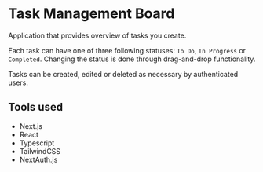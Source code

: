 # Task Management Board

Application that provides overview of tasks you create.

Each task can have one of three following statuses: `To Do`, `In Progress` or `Completed`. Changing the status is done through drag-and-drop functionality.

Tasks can be created, edited or deleted as necessary by authenticated users.

## Tools used

- Next.js
- React
- Typescript
- TailwindCSS
- NextAuth.js
